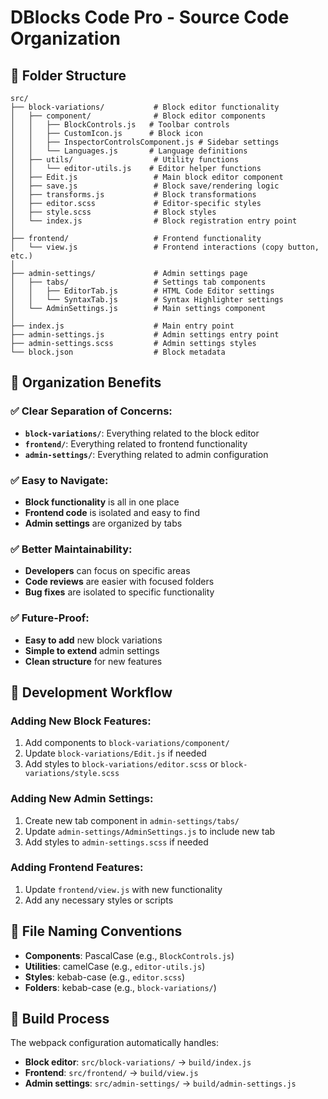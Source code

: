# DBlocks Code Pro - Source Code Organization

## 📁 Folder Structure

```
src/
├── block-variations/           # Block editor functionality
│   ├── component/              # Block editor components
│   │   ├── BlockControls.js   # Toolbar controls
│   │   ├── CustomIcon.js      # Block icon
│   │   ├── InspectorControlsComponent.js # Sidebar settings
│   │   └── Languages.js       # Language definitions
│   ├── utils/                  # Utility functions
│   │   └── editor-utils.js    # Editor helper functions
│   ├── Edit.js                 # Main block editor component
│   ├── save.js                 # Block save/rendering logic
│   ├── transforms.js           # Block transformations
│   ├── editor.scss             # Editor-specific styles
│   ├── style.scss              # Block styles
│   └── index.js                # Block registration entry point
│
├── frontend/                   # Frontend functionality
│   └── view.js                 # Frontend interactions (copy button, etc.)
│
├── admin-settings/             # Admin settings page
│   ├── tabs/                   # Settings tab components
│   │   ├── EditorTab.js        # HTML Code Editor settings
│   │   └── SyntaxTab.js        # Syntax Highlighter settings
│   └── AdminSettings.js        # Main settings component
│
├── index.js                    # Main entry point
├── admin-settings.js           # Admin settings entry point
├── admin-settings.scss         # Admin settings styles
└── block.json                  # Block metadata
```

## 🎯 Organization Benefits

### **✅ Clear Separation of Concerns:**
- **`block-variations/`**: Everything related to the block editor
- **`frontend/`**: Everything related to frontend functionality
- **`admin-settings/`**: Everything related to admin configuration

### **✅ Easy to Navigate:**
- **Block functionality** is all in one place
- **Frontend code** is isolated and easy to find
- **Admin settings** are organized by tabs

### **✅ Better Maintainability:**
- **Developers** can focus on specific areas
- **Code reviews** are easier with focused folders
- **Bug fixes** are isolated to specific functionality

### **✅ Future-Proof:**
- **Easy to add** new block variations
- **Simple to extend** admin settings
- **Clean structure** for new features

## 🔧 Development Workflow

### **Adding New Block Features:**
1. Add components to `block-variations/component/`
2. Update `block-variations/Edit.js` if needed
3. Add styles to `block-variations/editor.scss` or `block-variations/style.scss`

### **Adding New Admin Settings:**
1. Create new tab component in `admin-settings/tabs/`
2. Update `admin-settings/AdminSettings.js` to include new tab
3. Add styles to `admin-settings.scss` if needed

### **Adding Frontend Features:**
1. Update `frontend/view.js` with new functionality
2. Add any necessary styles or scripts

## 📝 File Naming Conventions

- **Components**: PascalCase (e.g., `BlockControls.js`)
- **Utilities**: camelCase (e.g., `editor-utils.js`)
- **Styles**: kebab-case (e.g., `editor.scss`)
- **Folders**: kebab-case (e.g., `block-variations/`)

## 🚀 Build Process

The webpack configuration automatically handles:
- **Block editor**: `src/block-variations/` → `build/index.js`
- **Frontend**: `src/frontend/` → `build/view.js`
- **Admin settings**: `src/admin-settings/` → `build/admin-settings.js`
